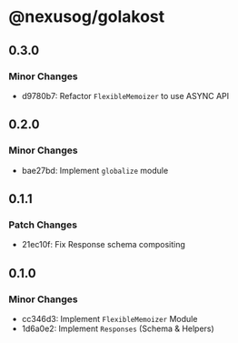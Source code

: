 # @nexusog/golakost

## 0.3.0

### Minor Changes

- d9780b7: Refactor `FlexibleMemoizer` to use ASYNC API

## 0.2.0

### Minor Changes

- bae27bd: Implement `globalize` module

## 0.1.1

### Patch Changes

- 21ec10f: Fix Response schema compositing

## 0.1.0

### Minor Changes

- cc346d3: Implement `FlexibleMemoizer` Module
- 1d6a0e2: Implement `Responses` (Schema & Helpers)
